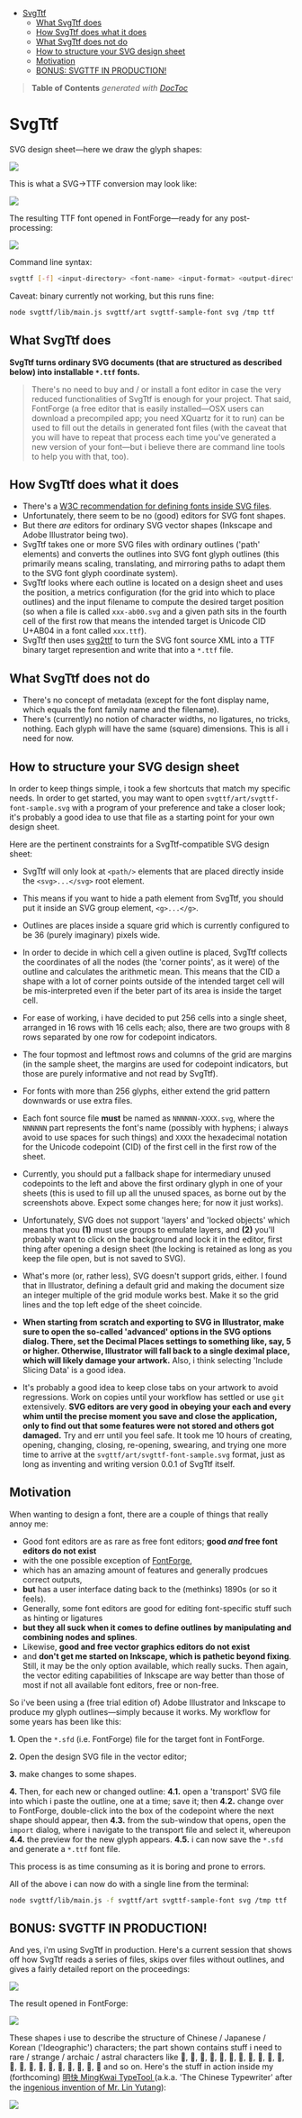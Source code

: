 

- [SvgTtf](#svgttf)
	- [What SvgTtf does](#what-svgttf-does)
	- [How SvgTtf does what it does](#how-svgttf-does-what-it-does)
	- [What SvgTtf does not do](#what-svgttf-does-not-do)
	- [How to structure your SVG design sheet](#how-to-structure-your-svg-design-sheet)
	- [Motivation](#motivation)
	- [BONUS: SVGTTF IN PRODUCTION!](#bonus-svgttf-in-production!)

> **Table of Contents**  *generated with [DocToc](http://doctoc.herokuapp.com/)*


# SvgTtf

SVG design sheet—here we draw the glyph shapes:

![](https://github.com/loveencounterflow/svgttf/raw/master/art/jizura3-e000.png)

This is what a SVG→TTF conversion may look like:

![](https://github.com/loveencounterflow/svgttf/raw/master/art/Screen%20Shot%202014-10-04%20at%2002.31.03.jpg)

The resulting TTF font opened in FontForge—ready for any post-processing:

![](https://github.com/loveencounterflow/svgttf/raw/master/art/Screen%20Shot%202014-10-04%20at%2002.10.12.jpg)


Command line syntax:

```bash
svgttf [-f] <input-directory> <font-name> <input-format> <output-directory> <output-format>
```

Caveat: binary currently not working, but this runs fine:

```bash
node svgttf/lib/main.js svgttf/art svgttf-sample-font svg /tmp ttf
```

## What SvgTtf does

**SvgTtf turns ordinary SVG documents (that are structured as described below) into installable `*.ttf`
fonts.**

> There's no need to buy and / or install a font editor in case the very reduced functionalities of SvgTtf
> is enough for your project. That said, FontForge (a free editor that is easily installed—OSX users can
> download a precompiled app; you need XQuartz for it to run) can be used to fill out the details in generated
> font files (with the caveat that you will have to repeat that process each time you've generated a new
> version of your font—but i believe there are command line tools to help you with that, too).


## How SvgTtf does what it does

* There's a [W3C recommendation for defining fonts inside SVG files](http://www.w3.org/TR/SVG/fonts.html).
* Unfortunately, there seem to be no (good) editors for SVG font shapes.
* But there *are* editors for ordinary SVG vector shapes (Inkscape and Adobe Illustrator being two).
* SvgTtf takes one or more SVG files with ordinary outlines ('path' elements) and converts the outlines
  into SVG font glyph outlines (this primarily means scaling, translating, and mirroring paths to adapt
  them to the SVG font glyph coordinate system).
* SvgTtf looks where each outline is located on a design sheet and uses the position, a metrics configuration
  (for the grid into which to place outlines) and the input filename to compute the desired target position
  (so when a file is called `xxx-ab00.svg`  and a given path sits in the fourth cell of the first row that
  means the intended target is Unicode CID U+AB04 in a font called `xxx.ttf`).
* SvgTtf then uses [svg2ttf](https://github.com/fontello/svg2ttf) to turn the SVG font source XML into
  a TTF binary target represention and write that into a `*.ttf` file.

## What SvgTtf does not do

* There's no concept of metadata (except for the font display name, which equals the font family name and
  the filename).
* There's (currently) no notion of character widths, no ligatures, no tricks, nothing. Each glyph will have
  the same (square) dimensions. This is all i need for now.


## How to structure your SVG design sheet

In order to keep things simple, i took a few shortcuts that match my specific needs. In order to get
started, you may want to open `svgttf/art/svgttf-font-sample.svg` with a program of your preference
and take a closer look; it's probably a good idea to use that file as a starting point for your own
design sheet.

Here are the pertinent constraints for a SvgTtf-compatible SVG design sheet:


* SvgTtf will only look at `<path/>` elements that are placed directly inside the `<svg>...</svg>` root
  element.

* This means if you want to hide a path element from SvgTtf, you should put it inside an SVG
  group element, `<g>...</g>`.

* Outlines are places inside a square grid which is currently configured to be 36 (purely imaginary) pixels
  wide.

* In order to decide in which cell a given outline is placed, SvgTtf collects the coordinates of all the
  nodes (the 'corner points', as it were) of the outline and calculates the arithmetic mean. This means
  that the CID a shape with a lot of corner points outside of the intended target cell will be
  mis-interpreted even if the beter part of its area is inside the target cell.

* For ease of working, i have decided to put 256 cells into a single sheet, arranged in 16 rows with 16
  cells each; also, there are two groups with 8 rows separated by one row for codepoint indicators.

* The four topmost and leftmost rows and columns of the grid are margins (in the sample sheet, the
  margins are used for codepoint indicators, but those are purely informative and not read by SvgTtf).

* For fonts with more than 256 glyphs, either extend the grid pattern downwards or use extra files.

* Each font source file **must** be named as `NNNNNN-XXXX.svg`, where the `NNNNNN` part represents the
  font's name (possibly with hyphens; i always avoid to use spaces for such things) and `XXXX` the
  hexadecimal notation for the Unicode codepoint (CID) of the first cell in the first row of the sheet.

* Currently, you should put a fallback shape for intermediary unused codepoints to the left and above
  the first ordinary glyph in one of your sheets (this is used to fill up all the unused spaces, as borne
  out by the screenshots above. Expect some changes here; for now it just works).

* Unfortunately, SVG does not support 'layers' and 'locked objects' which means that you **(1)** must use
  groups to emulate layers, and **(2)** you'll probably want to click on the background and lock it in
  the editor, first thing after opening a design sheet (the locking is retained as long as you keep the
  file open, but is not saved to SVG).

* What's more (or, rather less), SVG doesn't support grids, either. I found that in Illustrator, defining a
  default grid and making the document size an integer multiple of the grid module works best. Make it so
  the grid lines and the top left edge of the sheet coincide.

* **When starting from scratch and exporting to SVG in Illustrator, make sure to open the so-called
  'advanced' options in the SVG options dialog. There, set the Decimal Places settings to something like,
  say, 5 or higher. Otherwise, Illustrator will fall back to a single deximal place, which will likely
  damage your artwork.** Also, i think selecting 'Include Slicing Data' is a good idea.

* It's probably a good idea to keep close tabs on your artwork to avoid regressions. Work on copies until
  your workflow has settled or use `git` extensively. **SVG editors are very good in obeying your each
  and every whim until the precise moment you save and close the application, only to find out that some
  features were not stored and others got damaged.** Try and err until you feel safe. It took me 10 hours
  of creating, opening, changing, closing, re-opening, swearing, and trying one more time to arrive at
  the `svgttf/art/svgttf-font-sample.svg` format, just as long as inventing and writing version 0.0.1 of
  SvgTtf itself.



## Motivation

When wanting to design a font, there are a couple of things that really annoy me:

* Good font editors are as rare as free font editors; **good *and* free font editors do not exist**
* with the one possible exception of [FontForge](http://fontforge.org/),
* which has an amazing amount of features and generally prodcues correct outputs,
* **but** has a user interface dating back to the (methinks) 1890s (or so it feels).
* Generally, some font editors are good for editing font-specific stuff such as hinting or ligatures
* **but they all suck when it comes to define outlines by manipulating and combining nodes and splines**.
* Likewise, **good and free vector graphics editors do not exist**
* and **don't get me started on Inkscape, which is pathetic beyond fixing**. Still, it may be the only
  option available, which really sucks. Then again, the vector editing capabilities of Inkscape are way
  better than those of most if not all available font editors, free or non-free.

So i've been using a (free trial edition of) Adobe Illustrator and Inkscape to produce my glyph
outlines—simply because it works. My workflow for some years has been like this:

**1.** Open the `*.sfd` (i.e. FontForge) file for the target font in FontForge.

**2.** Open the design SVG file in the vector editor;

**3.** make changes to some shapes.

**4.** Then, for each new or changed outline:
  **4.1.** open a 'transport' SVG file into which i paste the outline, one at a time; save it; then
  **4.2.** change over to FontForge, double-click into the box of the codepoint where the next shape
    should appear, then
  **4.3.** from the sub-window that opens, open the `import` dialog, where i navigate to the transport file
    and select it, whereupon
  **4.4.** the preview for the new glyph appears.
  **4.5.** i can now save the `*.sfd` and generate a `*.ttf` font file.

This process is as time consuming as it is boring and prone to errors.

All of the above i can now do with a single line from the terminal:

```bash
node svgttf/lib/main.js -f svgttf/art svgttf-sample-font svg /tmp ttf
```

## BONUS: SVGTTF IN PRODUCTION!

And yes, i'm using SvgTtf in production. Here's a current session that shows off how SvgTtf reads a series
of files, skips over files without outlines, and gives a fairly detailed report on the proceedings:

![](https://github.com/loveencounterflow/svgttf/raw/master/art/Screen%20Shot%202014-10-04%20at%2003.28.22.jpg)

The result opened in FontForge:

![](https://github.com/loveencounterflow/svgttf/raw/master/art/Screen%20Shot%202014-10-04%20at%2003.30.08.jpg)

These shapes i use to describe the structure of Chinese / Japanese / Korean ('Ideographic') characters; the
part shown contains stuff i need to rare / strange / archaic / astral characters like 𧪺, 𦴞, 𠉙, 𧀍, 𢕉, 𥻔, 𠔇,
𠅂, 𠴿, 𢃵, 𡩪, 𥤅, 𤜓, 𤔬, 𤕋, 𥡼, 𦌖, 𦪴, 𦪺, 𦍛, 𪛄 and so on. Here's the stuff in action inside my
(forthcoming) [明快 MingKwai TypeTool ](https://github.com/loveencounterflow/mingkwai) (a.k.a. 'The Chinese
Typewriter' after the [ingenious invention of Mr. Lin Yutang](http://en.wikipedia.org/wiki/Chinese_typewriter#Ming_Kwai_typewriter)):

![](https://github.com/loveencounterflow/svgttf/raw/master/art/Screen%20Shot%202014-10-04%20at%2003.52.13.jpg)

























